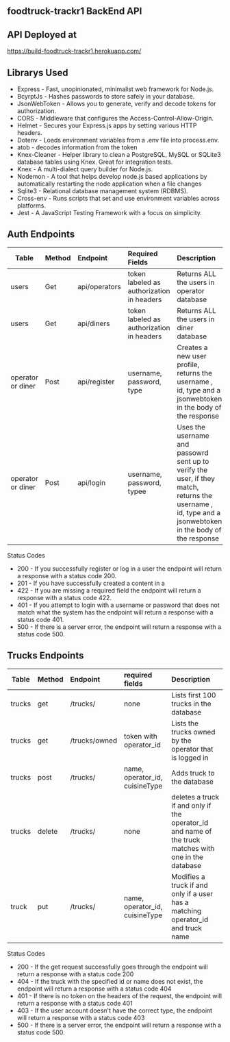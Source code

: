 foodtruck-trackr1 BackEnd API
--------------------------------------------

API Deployed at
---------------------------------------------
https://build-foodtruck-trackr1.herokuapp.com/

Librarys Used 
---------------------------------------------
- Express - Fast, unopinionated, minimalist web framework for Node.js.
- BcyrptJs - Hashes passwords to store safely in your database. 
- JsonWebToken - Allows you to generate, verify and decode tokens for authorization. 
- CORS - Middleware that configures the Access-Control-Allow-Origin. 
- Helmet - Secures your Express.js apps by setting various HTTP headers.
- Dotenv - Loads environment variables from a .env file into process.env. 
- atob - decodes information from the token
- Knex-Cleaner - Helper library to clean a PostgreSQL, MySQL or SQLite3 database tables using Knex. Great for integration tests.
- Knex - A multi-dialect query builder for Node.js.
- Nodemon - A tool that helps develop node.js based applications by automatically restarting the node application when a file changes 
- Sqlite3 - Relational database management system (RDBMS).
- Cross-env - Runs scripts that set and use environment variables across platforms.
- Jest - A JavaScript Testing Framework with a focus on simplicity.


Auth Endpoints
--------------------------------------------

| Table    |  Method   |  Endpoint | Required Fields       | Description  |
|----------|:---------|:----------|:----------------------|:-------------|
| users    |  Get     | api/operators |token labeled as authorization in headers |Returns ALL the users in operator database |
| users    |  Get     | api/diners |token labeled as authorization in headers |Returns ALL the users in diner database|
| operator or diner    |  Post     | api/register | username, password, type | Creates a new user profile, returns the username , id, type and a jsonwebtoken in the body of the response|
| operator or diner    |  Post     | api/login | username, password, typee |Uses the username and passowrd sent up to verify the user, if they match, returns the username , id, type and a jsonwebtoken in the body of the response|

Status Codes

- 200 - If you successfully register or log in a user the endpoint will return a response with a status code 200.
- 201 - If you have successfully created a content in a 
- 422 - If you are missing a required field the endpoint will return a response with a status code 422.
- 401 - If you attempt to login with a username or password that does not match what the system has the endpoint will return a response with a status code 401.
- 500 - If there is a server error, the endpoint will return a response with a status code 500.



Trucks Endpoints
----------------------------------------------

| Table    |  Method   |  Endpoint | required fields       | Description  |
|----------|:---------|:----------|:----------------------|:-------------|
| trucks | get | /trucks/ | none | Lists first 100 trucks in the database |
| trucks | get | /trucks/owned | token with operator_id| Lists the trucks owned by the operator that is logged in|
| trucks | post | /trucks/ | name, operator_id, cuisineType | Adds truck to the database |
| trucks | delete | /trucks/ | none | deletes a truck if and only if the operator_id and name of the truck matches with one in the database |
| truck | put | /trucks/ | name, operator_id, cuisineType | Modifies a truck if and only if a user has a matching operator_id and truck name |

Status Codes
- 200 - If the get request successfully goes through the endpoint will return a response with a status code 200
- 404 - If the truck with the specified id or name does not exist, the endpoint will return a response with a status code 404
- 401 - If there is no token on the headers of the request, the endpoint will return a response with a status code 401
- 403 - If the user account doesn't have the correct type, the endpoint will return a response with a status code 403
- 500 - If there is a server error, the endpoint will return a response with a status code 500.